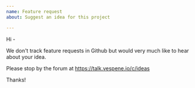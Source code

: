 ```yaml
---
name: Feature request
about: Suggest an idea for this project

---
```


Hi -

We don't track feature requests in Github but would very much like to hear about your idea.

Please stop by the forum at https://talk.vespene.io/c/ideas

Thanks!
